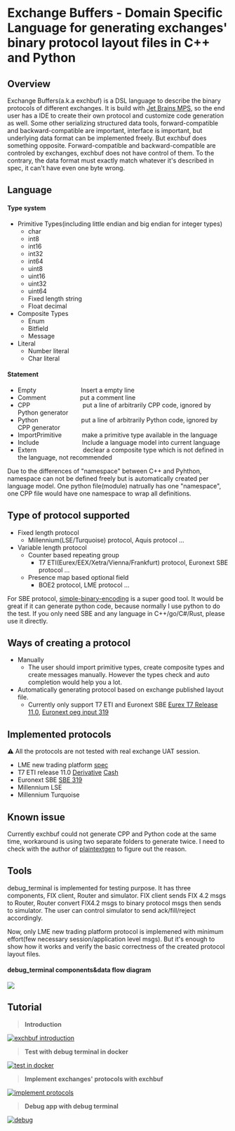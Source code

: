 # Exchange Buffers - Domain Specific Language for generating exchanges' binary protocol layout files in C++ and Python

## Overview
Exchange Buffers(a.k.a exchbuf) is a DSL language to describe the binary protocols of different exchanges. It is build with [Jet Brains MPS](https://www.jetbrains.com/mps/), so the end user has a IDE to create their own protocol and customize code generation as well. 
Some other serializing structured data tools, forward-compatible and backward-compatible are important, interface is important, but underlying data format can be implemented freely. But exchbuf does something opposite. Forward-compatible and backward-compatible are controled by exchanges, exchbuf does not have control of them. To the contrary, the data format must exactly match whatever it's described in spec, it can't have even one byte wrong.

## Language
#### Type system
+ Primitive Types(including little endian and big endian for integer types)
   + char
   + int8
   + int16
   + int32
   + int64
   + uint8
   + uint16
   + uint32
   + uint64
   + Fixed length string
   + Float decimal
+ Composite Types
   + Enum
   + Bitfield
   + Message
+ Literal
   + Number literal
   + Char literal

#### Statement
- Empty &emsp;&emsp;&emsp;&emsp;&emsp;&emsp;&emsp;Insert a empty line
- Comment &emsp;&emsp;&emsp;&emsp;&emsp; put a comment line
- CPP &emsp;&emsp;&emsp;&emsp;&emsp;&emsp;&emsp;&emsp; put a line of arbitrarily CPP code, ignored by Python generator
- Python&emsp;&emsp;&emsp;&emsp;&emsp;&emsp;&emsp;put a line of arbitrarily Python code, ignored by CPP generator
- ImportPrimitive&emsp;&emsp;&emsp; make a primitive type available in the language
- Include&emsp;&emsp;&emsp;&emsp;&emsp;&emsp;&emsp;Include a language model into current language
- Extern &emsp;&emsp; &emsp;&emsp;&emsp;&emsp;&emsp;declear a composite type which is not defined  in the language, not recommended

Due to the differences of "namespace" between C++ and Pyhthon, namespace can not be defined freely but is automatically created per language model. One python file(module) natrually has one "namespace", one CPP file would have one namespace to wrap all definitions. 

## Type of protocol supported
+ Fixed length protocol
    - Millennium(LSE/Turquoise) protocol, Aquis protocol ...
+ Variable length protocol
    + Counter based repeating group
	   - T7 ETI(Eurex/EEX/Xetra/Vienna/Frankfurt) protocol, Euronext SBE protocol ...  
	+ Presence map based optional field
	   - BOE2 protocol, LME protocol ...

For SBE protocol, [simple-binary-encoding](https://github.com/real-logic/simple-binary-encoding) is a super good tool. It would be great if it can generate python code, because normally I use python to do the test. If you only need SBE and any language in C++/go/C#/Rust, please use it directly.

## Ways of creating a protocol
+ Manually
    - The user should import primitive types, create composite types and create messages manually. However the types check and auto completion would help you a lot.
+ Automatically generating protocol based on exchange published layout file.
    - Currently only support T7 ETI and Euronext SBE
   [Eurex T7 Release 11.0](https://www.eurex.com/resource/blob/3210092/a6b065cbbe66fcfe5f51cedb6857477c/data/T7_R.11.0_Enhanced_Trading_Interface_-_XSD_XML_representation_and_layouts_v.1.1.zip), 
  [Euronext oeg input 319](https://connect2.euronext.com/sites/default/files/it-documentation/oeg_binary_sbe_input_319.xml)

## Implemented protocols
:warning: All the protocols are not tested with real exchange UAT session.
+ LME new trading platform [spec](https://www.lme.com/-/media/Files/Trading/New-initiatives/New-trading-platform/Timeline/Binary-Order-Entry-Specification-v1-1.pdf)
+ T7 ETI release 11.0  [Derivative](https://www.eurex.com/resource/blob/3210088/470b55382efb43ba9e23f99b4153a6a4/data/T7_Enhanced_Trading_Interface_-_Derivatives_Message_Reference_v.11.0-D0002.pdf) [Cash](https://www.eurex.com/resource/blob/3210090/7cff31abf8d5b2c3bcd0911e41911134/data/T7_Enhanced_Trading_Interface_-_Cash_Message_Reference_v.11.0-C0002.pdf)
+ Euronext SBE [SBE 319](https://connect2.euronext.com/sites/default/files/it-documentation/Euronext%20Cash%20and%20Derivatives%20Markets%20-%20Optiq%20OEG%20SBE%20Messages%20-%20Interface%20Specification%20-%20External%20-%20v5.19.0%20%2BTC.pdf)
+ Millennium LSE
+ Millennium Turquoise

## Known issue
Currently exchbuf could not generate CPP and Python code at the same time, workaround is using two separate folders to generate twice. I need to check with the author of [plaintextgen](https://plugins.jetbrains.com/plugin/8444-com-dslfoundry-plaintextgen) to figure out the reason.

## Tools
debug_terminal is implemented for testing purpose. It has three components, FIX client, Router and simulator.
FIX client sends FIX 4.2 msgs to Router, Router convert FIX4.2 msgs to binary protocol msgs then sends to simulator. The user can control simulator to send ack/fill/reject accordingly.

Now, only LME new trading platform protocol is implemened with minimum effort(few necessary session/application level msgs). But it's enough to show how it works and verify the basic correctness of the created protocol layout files.

#### debug_terminal components&data flow diagram
![](https://github.com/ChrisYan6807/exchbuf/blob/master/md_resource/debug_terminal.png)

## Tutorial

> **Introduction**

[![exchbuf introduction](https://github.com/ChrisYan6807/exchbuf/blob/master/md_resource/introduction.png)](https://youtu.be/vmPxBBfTLOg)

> **Test with debug terminal in docker**

[![test in docker](https://github.com/ChrisYan6807/exchbuf/blob/master/md_resource/docker.png)](https://youtu.be/Sxk45JLn_T4)

> **Implement exchanges' protocols with exchbuf**

[![implement protocols](https://github.com/ChrisYan6807/exchbuf/blob/master/md_resource/mps.png)](https://youtu.be/yQzdi4piDfo)

> **Debug app with debug terminal**

[![debug](https://github.com/ChrisYan6807/exchbuf/blob/master/md_resource/debug.png)](https://youtu.be/1tCxyM2PlPo)



